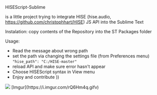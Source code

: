 HISEScript-Sublime

is a little project trying to integrate HISE (hise.audio, https://github.com/christophhart/HISE) JS API into the Sublime Text

Instalation:
copy contents of the Repository into the ST Packages folder

Usage:

* Read the message about wrong path
* set the path via changing the settings file (from Preferences menu) ```"hise_path": "C:/HISE-master"```
* reload API and make sure error hasn't appear
* Choose HISEScript syntax in View menu
* Enjoy and contribute ))

<img src="https://i.imgur.com/rQ6Hm4q.gifv"/>
[Imgur](https://i.imgur.com/rQ6Hm4q.gifv)